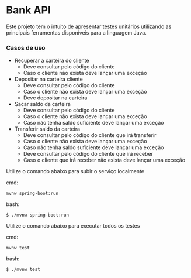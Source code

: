 # Bank API

Este projeto tem o intuito de apresentar testes unitários utilizando as principais ferramentas disponíveis para a linguagem Java.

### Casos de uso
* Recuperar a carteira do cliente
  * Deve consultar pelo código do cliente
  * Caso o cliente não exista deve lançar uma exceção
* Depositar na carteira cliente
  * Deve consultar pelo código do cliente
  * Caso o cliente não exista deve lançar uma exceção
  * Deve depositar na carteira
* Sacar saldo da carteira
  * Deve consultar pelo código do cliente
  * Caso o cliente não exista deve lançar uma exceção
  * Caso não tenha saldo suficiente deve lançar uma exceção
* Transferir saldo da carteira
  * Deve consultar pelo código do cliente que irá transferir
  * Caso o cliente não exista deve lançar uma exceção
  * Caso não tenha saldo suficiente deve lançar uma exceção
  * Deve consultar pelo código do cliente que irá receber
  * Caso o cliente que irá receber não exista deve lançar uma exceção

Utilize o comando abaixo para subir o serviço localmente

cmd:

```
mvnw spring-boot:run
```

bash:

```
$ ./mvnw spring-boot:run
```

Utilize o comando abaixo para executar todos os testes

cmd:

```
mvnw test
```

bash:

```
$ ./mvnw test
```